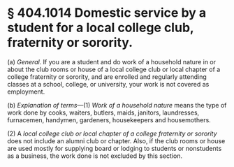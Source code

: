 # § 404.1014   Domestic service by a student for a local college club, fraternity or sorority.

(a) *General.* If you are a student and do work of a household nature in or about the club rooms or house of a local college club or local chapter of a college fraternity or sorority, and are enrolled and regularly attending classes at a school, college, or university, your work is not covered as employment.


(b) *Explanation of terms*—(1) *Work of a household nature* means the type of work done by cooks, waiters, butlers, maids, janitors, laundresses, furnacemen, handymen, gardeners, housekeepers and housemothers.


(2) A *local college club or local chapter of a college fraternity or sorority* does not include an alumni club or chapter. Also, if the club rooms or house are used mostly for supplying board or lodging to students or nonstudents as a business, the work done is not excluded by this section.




